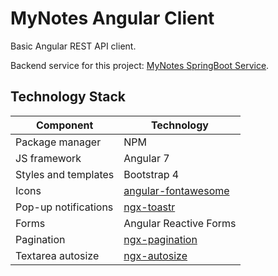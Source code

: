 # MyNotes Angular Client

Basic Angular REST API client.

Backend service for this project: [MyNotes SpringBoot Service](https://github.com/alexshavlovsky/mynotes-springboot-service).

## Technology Stack
Component            | Technology
---                  | ---
Package manager      | NPM
JS framework         | Angular 7
Styles and templates | Bootstrap 4
Icons                | [angular-fontawesome](https://github.com/FortAwesome/angular-fontawesome)
Pop-up notifications | [ngx-toastr](https://github.com/scttcper/ngx-toastr)
Forms                | Angular Reactive Forms
Pagination           | [ngx-pagination](https://github.com/michaelbromley/ngx-pagination)
Textarea autosize    | [ngx-autosize](https://chrum.it/pages/ngx-autosize/)
